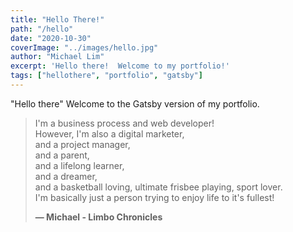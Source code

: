```yaml
---
title: "Hello There!"
path: "/hello"
date: "2020-10-30"
coverImage: "../images/hello.jpg"
author: "Michael Lim"
excerpt: 'Hello there!  Welcome to my portfolio!'
tags: ["hellothere", "portfolio", "gatsby"]
---
```


"Hello there" Welcome to the Gatsby version of my portfolio.

> I'm a business process and web developer!\
> However, I'm also a digital marketer,\
> and a project manager,\
> and a parent,\
> and a lifelong learner,\
> and a dreamer,\
> and a basketball loving, ultimate frisbee playing, sport lover.\
> I'm basically just a person trying to enjoy life to it's fullest!
>
> **— Michael - Limbo Chronicles**
